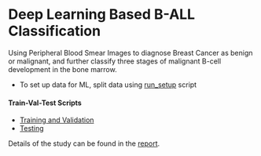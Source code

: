 # Deep Learning Based B-ALL Classification

Using Peripheral Blood Smear Images to diagnose Breast Cancer as benign or malignant, and further classify three stages of malignant B-cell development in the bone marrow.

- To set up data for ML, split data using [run_setup](./run_setup.py) script

#### Train-Val-Test Scripts
- [Training and Validation](./train.py)
- [Testing](./test.py)

Details of the study can be found in the [report](./report.md).
